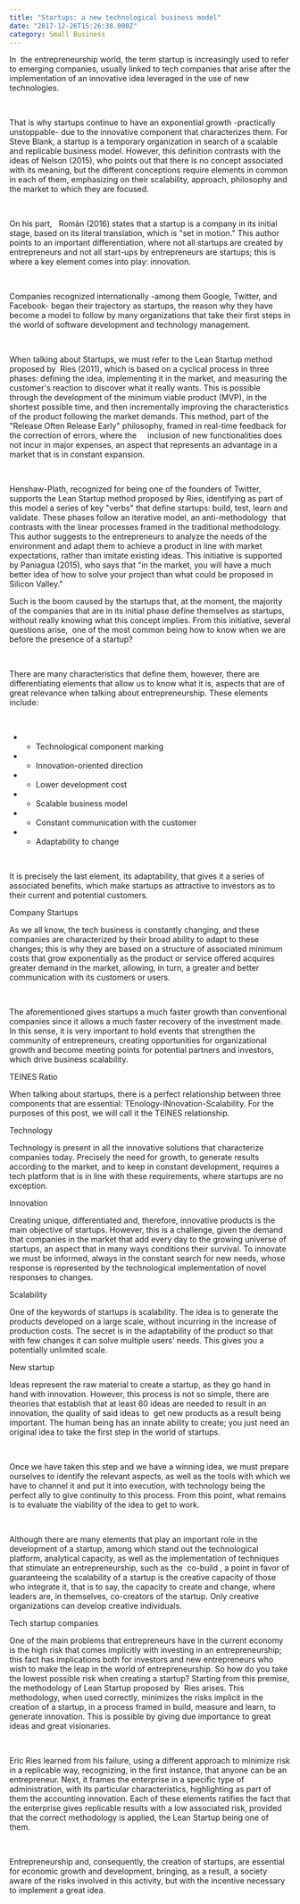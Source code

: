 ```yaml
---
title: "Startups: a new technological business model"
date: "2017-12-26T15:26:38.000Z"
category: Small Business
---
```


In  the entrepreneurship world, the term startup is increasingly used to refer to emerging companies, usually linked to tech companies that arise after the implementation of an innovative idea leveraged in the use of new technologies.    

<br>

That is why startups continue to have an exponential growth -practically   unstoppable- due to the innovative component that characterizes them. For Steve Blank, a startup is a temporary organization in search of a scalable and replicable business model. However, this definition contrasts with the ideas of Nelson (2015), who points out that there is no concept associated with its meaning, but the different conceptions require elements in common in each of them, emphasizing on their scalability, approach, philosophy and the market to which they are focused.

<br>

On his part,   Román (2016) states that a startup is a company in its initial stage, based on its literal translation, which is "set in motion." This author points to an important differentiation, where not all startups are created by entrepreneurs and not all start-ups by entrepreneurs are startups; this is where a key element comes into play: innovation. 

<br>

Companies recognized internationally -among them Google, Twitter, and Facebook- began their trajectory as startups, the reason why they have become a model to follow by many organizations that take their first steps in the world of software development and technology management.

<br>

When talking about Startups, we must refer to the Lean Startup method proposed by  Ries (2011), which is based on a cyclical process in three phases: defining the idea, implementing it in the market, and measuring the customer's reaction to discover what it really wants. This is possible through the development of the minimum viable product (MVP), in the shortest possible time, and then incrementally improving the characteristics of the product following the market demands. This method, part of the "Release Often Release Early" philosophy, framed in real-time feedback for the correction of errors, where the     inclusion of new functionalities does not incur in major expenses, an aspect that represents an advantage in a market that is in constant expansion. 

<br>

Henshaw-Plath, recognized for being one of the founders of Twitter, supports the Lean Startup method proposed by Ries, identifying as part of this model a series of key "verbs" that define startups: build, test, learn and validate. These phases follow an iterative model, an anti-methodology  that contrasts with the linear processes framed in the traditional methodology. This author suggests to the entrepreneurs to analyze the needs of the environment and adapt them to achieve a product in line with market expectations, rather than imitate existing ideas. This initiative is supported by Paniagua (2015), who says that "in the market, you will have a much better idea of how to solve your project than what could be proposed in Silicon Valley."
<br>

Such is the boom caused by the startups that, at the moment, the majority of the companies that are in its initial phase define themselves as startups, without really knowing what this concept implies. From this initiative, several questions arise,  one of the most common being how to know when we are before the presence of a startup? 

<br>

There are many characteristics that define them, however, there are differentiating elements that allow us to know what it is, aspects that are of great relevance when talking about entrepreneurship. These elements include:

<br>

* - Technological component marking
* - Innovation-oriented direction
* - Lower development cost
* - Scalable business model
* - Constant communication with the customer
* - Adaptability to change

<br>

It is precisely the last element, its adaptability, that gives it a series of associated benefits, which make startups as attractive to investors as to their current and potential customers.  

<title-2>Company Startups</title-2>

As we all know, the tech business is constantly changing, and these companies are characterized by their broad ability to adapt to these changes; this is why they are based on a structure of associated minimum costs that grow exponentially as the product or service offered acquires greater demand in the market, allowing, in turn, a greater and better communication with its customers or users. 

<br>

The aforementioned gives startups a much faster growth than conventional companies since it allows a much faster recovery of the investment made. In this sense, it is very important to hold events that strengthen the community of entrepreneurs, creating opportunities for organizational growth and become meeting points for potential partners and investors, which drive business scalability.  

<title-2>TEINES Ratio</title-2>

When talking about startups, there is a perfect relationship between three components that are essential: TEnology-INnovation-Scalability. For the purposes of this post, we will call it the TEINES relationship.

<title-4>Technology</title-4>

Technology is present in all the innovative solutions that characterize companies today. Precisely the need for growth, to generate results according to the market, and to keep in constant development, requires a tech platform that is in line with these requirements, where startups are no exception.

<title-4>Innovation</title-4>

Creating unique, differentiated and, therefore, innovative products is the main objective of startups. However, this is a challenge, given the demand that companies in the market that add every day to the growing universe of startups, an aspect that in many ways conditions their survival. To innovate we must be informed, always in the constant search for new needs, whose response is represented by the technological implementation of novel responses to changes.

<title-4>Scalability</title-4>

One of the keywords of startups is scalability. The idea is to generate the products developed on a large scale, without incurring in the increase of production costs. The secret is in the adaptability of the product so that with few changes it can solve multiple users' needs. This gives you a potentially unlimited scale.  

<title-2>New startup</title-2>

Ideas represent the raw material to create a startup, as they go hand in hand with innovation. However, this process is not so simple, there are theories that establish that at least 60 ideas are needed to result in an innovation, the quality of said ideas to  get new products as a result being important. The human being has an innate ability to create; you just need an original idea to take the first step in the world of startups. 

<br>

Once we have taken this step and we have a winning idea, we must prepare ourselves to identify the relevant aspects, as well as the tools with which we have to channel it and put it into execution, with technology being the perfect ally to give continuity to this process. From this point, what remains is to evaluate the viability of the idea to get to work. 

<br>

Although there are many elements that play an important role in the development of a startup, among which stand out the technological platform, analytical capacity, as well as the implementation of techniques that stimulate an entrepreneurship, such as the  co-build , a point in favor of guaranteeing the scalability of a startup is the creative capacity of those who integrate it, that is to say, the capacity to create and change, where leaders are, in themselves, co-creators of the startup. Only creative organizations can develop creative individuals.  

<title-2>Tech startup companies</title-2>

One of the main problems that entrepreneurs have in the current economy is the high risk that comes implicitly with investing in an entrepreneurship; this fact has implications both for investors and new entrepreneurs who wish to make the leap in the world of entrepreneurship. So how do you take the lowest possible risk when creating a startup? Starting from this premise, the methodology of Lean Startup proposed by  Ries arises. This methodology, when used correctly, minimizes the risks implicit in the creation of a startup, in a process framed in build, measure and learn, to generate innovation. This is possible by giving due importance to great ideas and great visionaries. 

<br>

Eric Ries learned from his failure, using a different approach to minimize risk in a replicable way, recognizing, in the first instance, that anyone can be an entrepreneur. Next, it frames the enterprise in a specific type of administration, with its particular characteristics, highlighting as part of them the accounting innovation. Each of these elements ratifies the fact that the enterprise gives replicable results with a low associated risk, provided that the correct methodology is applied, the Lean Startup being one of them. 

<br>

Entrepreneurship and, consequently, the creation of startups, are essential for economic growth and development, bringing, as a result, a society aware of the risks involved in this activity, but with the incentive necessary to implement a great idea.